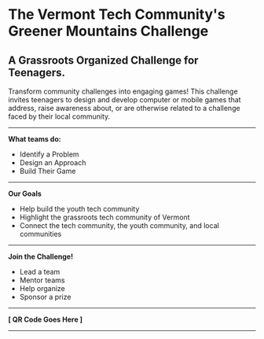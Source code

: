 # The Vermont Tech Community's Greener Mountains Challenge

## A Grassroots Organized Challenge for Teenagers.

Transform community challenges into engaging games! This challenge invites teenagers to design and develop computer or mobile games that address, raise awareness about, or are otherwise related to a challenge faced by their local community.

---

**What teams do:**
*   Identify a Problem
*   Design an Approach
*   Build Their Game

---

**Our Goals**
*   Help build the youth tech community
*   Highlight the grassroots tech community of Vermont
*   Connect the tech community, the youth community, and local communities

---

**Join the Challenge!**

*   Lead a team
*   Mentor teams
*   Help organize
*   Sponsor a prize

---

**[  QR Code Goes Here  ]**

---